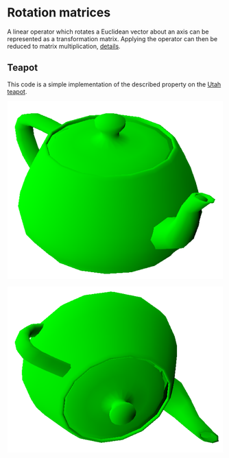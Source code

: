 # Rotation matrices

A linear operator which rotates a Euclidean vector about an axis can be represented as a transformation matrix.
Applying the operator can then be reduced to matrix multiplication, [details](theory/rotation_matrices.pdf).

## Teapot
This code is a simple implementation of the described property on the [Utah teapot](https://en.wikipedia.org/wiki/Utah_teapot).

![teapot](theory/teapot.png)

![upside down teapot](theory/teapot_upside_down.png)
